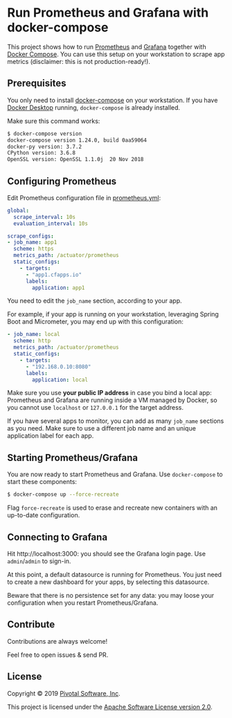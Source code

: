 # Run Prometheus and Grafana with docker-compose

This project shows how to run
[Prometheus](https://prometheus.io) and [Grafana](https://grafana.com)
together with [Docker Compose](https://docs.docker.com/compose).
You can use this setup on your workstation to scrape app metrics (disclaimer: this is not production-ready!).

## Prerequisites

You only need to install [docker-compose](https://docs.docker.com/compose/install)
on your workstation. If you have
[Docker Desktop](https://www.docker.com/products/docker-desktop) running,
`docker-compose` is already installed.

Make sure this command works:
```bash
$ docker-compose version
docker-compose version 1.24.0, build 0aa59064
docker-py version: 3.7.2
CPython version: 3.6.8
OpenSSL version: OpenSSL 1.1.0j  20 Nov 2018
```

## Configuring Prometheus

Edit Prometheus configuration file in [prometheus.yml](prometheus.yml):
```yaml
global:
  scrape_interval: 10s
  evaluation_interval: 10s

scrape_configs:
- job_name: app1
  scheme: https
  metrics_path: /actuator/prometheus
  static_configs:
    - targets:
      - "app1.cfapps.io"
      labels:
        application: app1
```

You need to edit the `job_name` section, according to your app.

For example, if your app is running on your workstation, leveraging Spring Boot and Micrometer,
you may end up with this configuration:
```yaml
- job_name: local
  scheme: http
  metrics_path: /actuator/prometheus
  static_configs:
    - targets:
      - "192.168.0.10:8080"
      labels:
        application: local
```

Make sure you use **your public IP address** in case you bind a local app:
Prometheus and Grafana are running inside a VM managed by Docker, so you cannot use
`localhost` or `127.0.0.1` for the target address.

If you have several apps to monitor, you can add as many `job_name` sections as you need.
Make sure to use a different job name and an unique application label for each app.

## Starting Prometheus/Grafana

You are now ready to start Prometheus and Grafana.
Use `docker-compose` to start these components:
```bash
$ docker-compose up --force-recreate
```

Flag `force-recreate` is used to erase and recreate new containers with an
up-to-date configuration.

## Connecting to Grafana

Hit http://localhost:3000: you should see the Grafana login page.
Use `admin`/`admin` to sign-in.

At this point, a default datasource is running for Prometheus.
You just need to create a new dashboard for your apps, by selecting this datasource.

Beware that there is no persistence set for any data: you may loose
your configuration when you restart Prometheus/Grafana.

## Contribute

Contributions are always welcome!

Feel free to open issues & send PR.

## License

Copyright &copy; 2019 [Pivotal Software, Inc](https://pivotal.io).

This project is licensed under the [Apache Software License version 2.0](https://www.apache.org/licenses/LICENSE-2.0).
